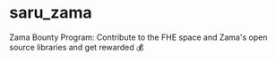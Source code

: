 # saru_zama
Zama Bounty Program: Contribute to the FHE space and Zama's open source libraries and get rewarded 💰

